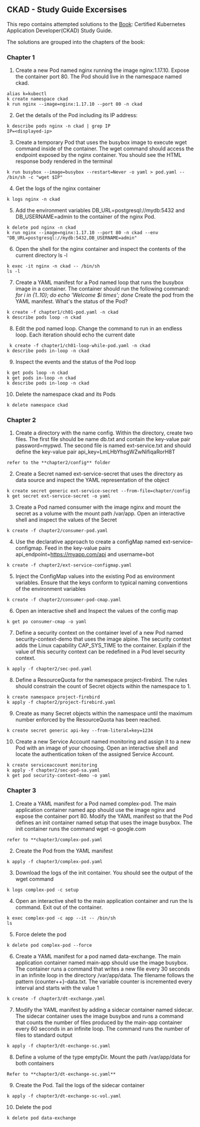 ## CKAD - Study Guide Excersises
This repo contains attempted solutions to the [Book](https://a.co/d/dIgSeRU): Certified Kubernetes Application Developer(CKAD) Study Guide.

The solutions are grouped into the chapters of the book:

### Chapter 1
1. Create a new Pod named nginx running the image nginx:1.17.10. Expose the container port 80. The Pod should live in the namespace named ckad.

```shell
alias k=kubectl
k create namespace ckad
k run nginx --image=nginx:1.17.10 --port 80 -n ckad
```

2. Get the details of the Pod including its IP address:

```shell
k describe pods nginx -n ckad | grep IP
IP=<displayed-ip>
```

3. Create a temporary Pod that uses the busybox image to execute wget command inside of the container. The wget command should access the endpoint exposed by the nginx container. You should see the HTML response body rendered in the terminal

```shell
k run busybox --image=busybox --restart=Never -o yaml > pod.yaml -- /bin/sh -c "wget $IP"
```

4. Get the logs of the nginx container

```shell
k logs nginx -n ckad
```

5. Add the environment variables DB_URL=postgresql://mydb:5432 and DB_USERNAME=admin to the container of the nginx Pod.

```shell
k delete pod nginx -n ckad
k run nginx --image=nginx:1.17.10 --port 80 -n ckad --env "DB_URL=postgresql://mydb:5432,DB_USERNAME=admin"
```

6. Open the shell for the nginx container and inspect the contents of the current directory ls -l
```shell
k exec -it nginx -n ckad -- /bin/sh
ls -l
```

7. Create a YAML manifest for a Pod named loop that runs the busybox image in a container. The container should run the following command: *for i in {1..10}; do echo 'Welcome $i times'; done*
Create the pod from the YAML manifest. What's the status of the Pod?

```shell
k create -f chapter1/ch01-pod.yaml -n ckad
k describe pods loop -n ckad
```

8. Edit the pod named loop. Change the command to run in an endless loop. Each iteration should echo the current date
```shell
 k create -f chapter1/ch01-loop-while-pod.yaml -n ckad
k describe pods in-loop -n ckad
```

9. Inspect the events and the status of the Pod loop

```shell
k get pods loop -n ckad
k get pods in-loop -n ckad
k describe pods in-loop -n ckad
```

10. Delete the namespace ckad and its Pods

```shell
k delete namespace ckad
```


### Chapter 2
1. Create a directory with the name config. Within the directory, create two files. The first file should be name db.txt and contain the key-value pair password=mypwd. The second file is named ext-service.txt and should define the key-value pair api_key=LmLHbYhsgWZwNifiqaRorH8T

```code
refer to the **chapter2/config** folder
```

2. Create a Secret named ext-service-secret that uses the directory as data source and inspect the YAML representation of the object

```shell
k create secret generic ext-service-secret --from-file=chapter/config
k get secret ext-service-secret -o yaml
```

3. Create a Pod named consumer with the image nginx and mount the secret as a volume with the mount path /var/app. Open an interactive shell and inspect the values of the Secret

```shell
k create -f chapter2/consumer-pod.yaml
```

4. Use the declarative approach to create a configMap named ext-service-configmap. Feed in the key-value pairs api_endpoint=https://myapp.com/api and username=bot

```shell
k create -f chapter2/ext-service-configmap.yaml
```

5. Inject the ConfigMap values into the existing Pod as environment variables. Ensure that the keys conform to typical naming conventions of the environment variables

```shell
k create -f chapter2/consumer-pod-cmap.yaml
```

6. Open an interactive shell and Inspect the values of the config map
```shell
k get po consumer-cmap -o yaml 
```

7. Define a security context on the container level of a new Pod named security-context-demo that uses the image alpine. The security context adds the Linux capability CAP_SYS_TIME to the container. Explain if the value of this security context can be redefined in a Pod level security context.

```shell
k apply -f chapter2/sec-pod.yaml
```

8. Define a ResourceQuota for the namespace project-firebird. The rules should constrain the count of Secret objects within the namespace to 1.
```shell
k create namespace project-firebird
k apply -f chapter2/project-firebird.yaml
```

9. Create as many Secret objects within the namespace until the maximum number enforced by the ResourceQuota has been reached.
```shell
k create secret generic api-key --from-literal=key=1234
```

10. Create a new Service Account named monitoring and assign it to a new Pod with an image of your choosing. Open an interactive shell and locate the authentication token of the assigned Service Account.
```shell
k create serviceaccount monitoring
k apply -f chapter2/sec-pod-sa.yaml
k get pod security-context-demo -o yaml
```

### Chapter 3
1. Create a YAML manifest for a Pod named complex-pod. The main application container named app should use the image nginx and expose the container port 80. Modify
the YAML manifest so that the Pod defines an init container named setup that uses the image busybox. The init container runs the command wget -o google.com
```shell
refer to **chapter3/complex-pod.yaml
```
2. Create the Pod from the YAML manifest
```shell
k apply -f chapter3/complex-pod.yaml
```

3. Download the logs of the init container. You should see the output of the wget command
```shell
k logs complex-pod -c setup
```

4. Open an interactive shell to the main application container and run the ls command. Exit out of the container.
```shell
k exec complex-pod -c app --it -- /bin/sh
ls
```

5. Force delete the pod
```shell
k delete pod complex-pod --force
```

6. Create a YAML manifest for a pod named data-exchange. The main application container named main-app should use the image busybox.
The container runs a command that writes a new file every 30 seconds in an infinite loop in the directory /var/app/data. The filename follows the pattern {counter++}-data.txt. The variable counter is incremented every interval and starts with the value 1
```shell
k create -f chapter3/dt-exchange.yaml
```

7. Modify the YAML manifest by adding a sidecar container named sidecar. The sidecar container uses the image busybox and runs a command that counts the number of files 
produced by the main-app container every 60 seconds in an infinite loop. The command runs the number of files to standard output
```shell
k apply -f chapter3/dt-exchange-sc.yaml
```

8. Define a volume of the type emptyDir. Mount the path /var/app/data for both containers
```shell
Refer to **chapter3/dt-exchange-sc.yaml**
```
9. Create the Pod. Tail the logs of the sidecar container
```shell
k apply -f chapter3/dt-exchange-sc-vol.yaml
```
10. Delete the pod
```shell
k delete pod data-exchange
```





